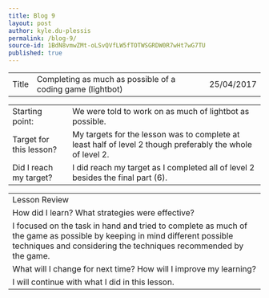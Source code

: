 ```yaml
---
title: Blog 9
layout: post
author: kyle.du-plessis
permalink: /blog-9/
source-id: 1BdN8vmwZMt-oLSvQVfLW5fTOTWSGRDW0R7wHt7wG7TU
published: true
---
```

<table>
  <tr>
    <td>Title</td>
    <td>Completing as much as possible of a coding game (lightbot)</td>
    <td></td>
    <td>25/04/2017</td>
  </tr>
</table>


<table>
  <tr>
    <td>Starting point:</td>
    <td>We were told to work on as much of lightbot as possible.</td>
  </tr>
  <tr>
    <td>Target for this lesson?</td>
    <td>My targets for the lesson was to complete at least half of level 2 though preferably the whole of level 2.</td>
  </tr>
  <tr>
    <td>Did I reach my target? </td>
    <td>I did reach my target as I completed all of level 2 besides the final part 
(6).</td>
  </tr>
</table>


<table>
  <tr>
    <td>Lesson Review</td>
  </tr>
  <tr>
    <td>How did I learn? What strategies were effective? </td>
  </tr>
  <tr>
    <td>I focused on the task in hand and tried to complete as much of the game as possible by keeping in mind different possible techniques and considering the techniques recommended by the game.</td>
  </tr>
  <tr>
    <td>What will I change for next time? How will I improve my learning?</td>
  </tr>
  <tr>
    <td>I will continue with what I did in this lesson.</td>
  </tr>
</table>


